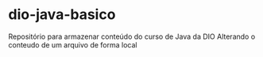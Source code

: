 # dio-java-basico
Repositório para armazenar conteúdo do curso de Java da DIO 
Alterando o conteudo de um arquivo de forma local